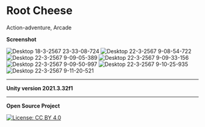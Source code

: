 # Root Cheese
Action-adventure, Arcade

**Screenshot**

![Desktop 18-3-2567 23-33-08-724](https://github.com/Gongpai/Root_Cheese/assets/31787868/3a66b405-9506-4c19-852d-a263c4ce17b3)
![Desktop 22-3-2567 9-08-54-722](https://github.com/Gongpai/Root_Cheese/assets/31787868/4bc0ecec-3441-49fa-8b39-804a4ff8c9c8)
![Desktop 22-3-2567 9-09-05-389](https://github.com/Gongpai/Root_Cheese/assets/31787868/48bc3c6e-3404-4ad4-9c03-71ec8a39938e)
![Desktop 22-3-2567 9-09-33-156](https://github.com/Gongpai/Root_Cheese/assets/31787868/1f33a0c4-bb20-44e0-95b7-0475dd129a25)
![Desktop 22-3-2567 9-09-50-997](https://github.com/Gongpai/Root_Cheese/assets/31787868/1a66e58a-1732-43c5-bb18-ab9952e1cea3)
![Desktop 22-3-2567 9-10-25-935](https://github.com/Gongpai/Root_Cheese/assets/31787868/0ea94f33-e0f1-498b-b8b5-9a810c8f360c)
![Desktop 22-3-2567 9-11-20-521](https://github.com/Gongpai/Root_Cheese/assets/31787868/2ddd2c35-fdaa-4b2b-b5b9-40ca2f269b7f)


---
**Unity version 2021.3.32f1**

---
**Open Source Project**

[![License: CC BY 4.0](https://licensebuttons.net/l/by/4.0/80x15.png)](http://creativecommons.org/licenses/by/4.0/)
